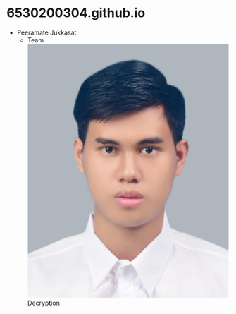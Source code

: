# 6530200304.github.io

- Peeramate Jukkasat
   - Team
![ItMe](Image/Me.jpg)
[Decryption](Decryption.md)
